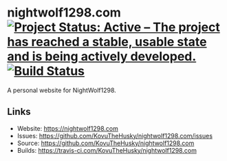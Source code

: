 # nightwolf1298.com [![Project Status: Active – The project has reached a stable, usable state and is being actively developed.](https://www.repostatus.org/badges/latest/active.svg)](https://www.repostatus.org/#active) [![Build Status](https://travis-ci.com/KovuTheHusky/nightwolf1298.com.svg?branch=master)](https://travis-ci.com/KovuTheHusky/nightwolf1298.com)

A personal website for NightWolf1298.

## Links

* Website: <https://nightwolf1298.com>
* Issues: <https://github.com/KovuTheHusky/nightwolf1298.com/issues>
* Source: <https://github.com/KovuTheHusky/nightwolf1298.com>
* Builds: <https://travis-ci.com/KovuTheHusky/nightwolf1298.com>
